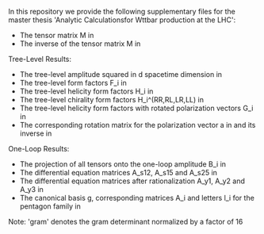 In this repository we provide the following supplementary files for the master thesis 'Analytic Calculationsfor Wttbar production at the LHC':

- The tensor matrix M in
- The inverse of the tensor matrix M in

Tree-Level Results:
- The tree-level amplitude squared in d spacetime dimension in
- The tree-level form factors F_i in
- The tree-level helicity form factors H_i in
- The tree-level chirality form factors H_i^(RR,RL,LR,LL) in
- The tree-level helicity form factors with rotated polarization vectors G_i in
- The corresponding rotation matrix for the polarization vector a in and its inverse in

One-Loop Results: 
- The projection of all tensors onto the one-loop amplitude B_i in
- The differential equation matrices A_s12, A_s15 and A_s25 in
- The differential equation matrices after rationalization A_y1, A_y2 and A_y3 in
- The canonical basis g, corresponding matrices A_i and letters l_i for the pentagon family in 


Note:  'gram' denotes the gram determinant normalized by a factor of 16
